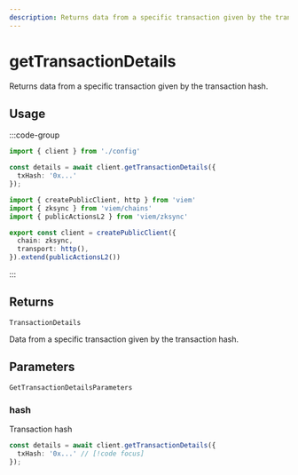 ```yaml
---
description: Returns data from a specific transaction given by the transaction hash.
---
```


# getTransactionDetails

Returns data from a specific transaction given by the transaction hash.

## Usage

:::code-group

```ts [example.ts]
import { client } from './config'

const details = await client.getTransactionDetails({
  txHash: '0x...'
});
```

```ts [config.ts]
import { createPublicClient, http } from 'viem'
import { zksync } from 'viem/chains'
import { publicActionsL2 } from 'viem/zksync'

export const client = createPublicClient({
  chain: zksync,
  transport: http(),
}).extend(publicActionsL2())
```
:::

## Returns 

`TransactionDetails`

Data from a specific transaction given by the transaction hash.

## Parameters

`GetTransactionDetailsParameters`

### hash

Transaction hash

```ts
const details = await client.getTransactionDetails({
  txHash: '0x...' // [!code focus]
});
```
